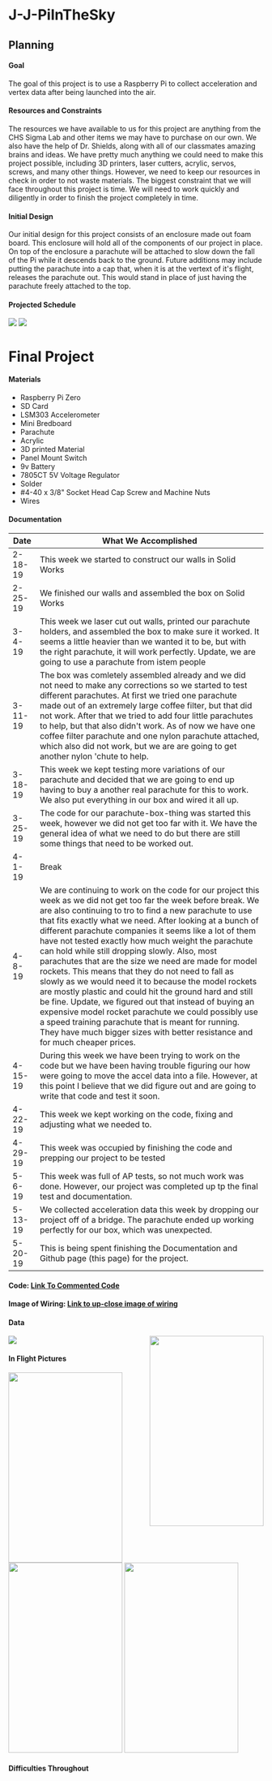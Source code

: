 # J-J-PiInTheSky

## Planning

#### Goal
The goal of this project is to use a Raspberry Pi to collect acceleration and vertex data after being launched into the air. 

#### Resources and Constraints
The resources we have available to us for this project are anything from the CHS Sigma Lab and other items we may have to purchase on our own. We also have the help of Dr. Shields, along with all of our classmates amazing brains and ideas. We have pretty much anything we could need to make this project possible, including 3D printers, laser cutters, acrylic, servos, screws, and many other things. However, we need to keep our resources in check in order to not waste materials. The biggest constraint that we will face throughout this project is time. We will need to work quickly and diligently in order to finish the project completely in time. 

#### Initial Design
Our initial design for this project consists of an enclosure made out foam board. This enclosure will hold all of the components of our project in place. On top of the enclosure a parachute will be attached to slow down the fall of the Pi while it descends back to the ground. Future additions may include putting the parachute into a cap that, when it is at the vertext of it's flight, releases the parachute out. This would stand in place of just having the parachute freely attached to the top. 

#### Projected Schedule

<p align="left">
  <img src="https://github.com/jasacrum/J-J-PiInTheSky/blob/master/table1.PNG">
  <img src="https://github.com/jasacrum/J-J-PiInTheSky/blob/master/new.PNG">
</p>

# Final Project

#### Materials
- Raspberry Pi Zero  
- SD Card
- LSM303 Accelerometer
- Mini Bredboard
- Parachute
- Acrylic
- 3D printed Material
- Panel Mount Switch
- 9v Battery
- 7805CT 5V Voltage Regulator
- Solder
- #4-40 x 3/8" Socket Head Cap Screw and Machine Nuts
- Wires

#### Documentation

| Date | What We Accomplished |
| --- | --- |
| 2-18-19 | This week we started to construct our walls in Solid Works |
| 2-25-19 | We finished our walls and assembled the box on Solid Works |
| 3-4-19  | This week we laser cut out walls, printed our parachute holders, and assembled the box to make sure it worked. It seems a little heavier than we wanted it to be, but with the right parachute, it will work perfectly. Update, we are going to use a parachute from istem people|
| 3-11-19 | The box was comletely assembled already and we did not need to make any corrections so we started to test different parachutes. At first we tried one parachute made out of an extremely large coffee filter, but that did not work. After that we tried to add four little parachutes to help, but that also didn't work. As of now we have one coffee filter parachute and one nylon parachute attached, which also did not work, but we are are going to get another nylon 'chute to help. |
| 3-18-19 |This week we kept testing more variations of our parachute and decided that we are going to end up having to buy a another real parachute for this to work. We also put everything in our box and wired it all up.  |
| 3-25-19 | The code for our parachute-box-thing was started this week, however we did not get too far with it. We have the general idea of what we need to do but there are still some things that need to be worked out. |
| 4-1-19  | Break |
| 4-8-19  | We are continuing to work on the code for our project this week as we did not get too far the week before break. We are also continuing to tro to find a new parachute to use that fits exactly what we need. After looking at a bunch of different parachute companies it seems like a lot of them have not tested exactly how much weight the parachute can hold while still dropping slowly. Also, most parachutes that are the size we need are made for model rockets. This means that they do not need to fall as slowly as we would need it to because the model rockets are mostly plastic and could hit the ground hard and still be fine. Update, we figured out that instead of buying an expensive model rocket parachute we could possibly use a speed training parachute that is meant for running. They have much bigger sizes with better resistance and for much cheaper prices. |
| 4-15-19 | During this week we have been trying to work on the code but we have been having trouble figuring our how were going to move the accel data into a file. However, at this point I believe that we did figure out and are going to write that code and test it soon.   |
| 4-22-19 | This week we kept working on the code, fixing and adjusting what we needed to. |
| 4-29-19 | This week was occupied by finishing the code and prepping our project to be tested  |
| 5-6-19  | This week was full of AP tests, so not much work was done. However, our project was completed up tp the final test and documentation. |
| 5-13-19 | We collected acceleration data this week by dropping our project off of a bridge. The parachute ended up working perfectly for our box, which was unexpected.
| 5-20-19 | This is being spent finishing the Documentation and Github page (this page) for the project.


#### Code: [Link To Commented Code](https://github.com/jasacrum/Engineering_4_Notebook/blob/master/Python/piinthesky.py) 

#### Image of Wiring: [Link to up-close image of wiring](https://github.com/jasacrum/J-J-PiInTheSky/blob/master/IMG_4220.JPG)


#### Data

<p align="left">
  <img src="https://github.com/jasacrum/J-J-PiInTheSky/blob/master/table2.PNG">
  <img align="right" width="225" height="375" src="https://github.com/jasacrum/J-J-PiInTheSky/blob/master/giphy.gif">
</p>

#### In Flight Pictures

<p align="left">
  <img width="225" height="375" src="https://github.com/jasacrum/J-J-PiInTheSky/blob/master/unnamed (1).jpg">
  <img width="225" height="375" src="https://github.com/jasacrum/J-J-PiInTheSky/blob/master/giphy.gif">
  <img width="225" height="375" src="https://github.com/jasacrum/J-J-PiInTheSky/blob/master/unnamed.jpg">
</p>



#### Difficulties Throughout
